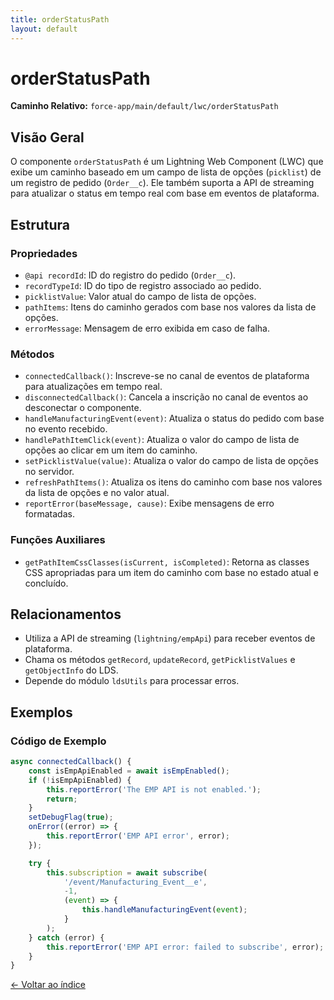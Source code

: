 ```yaml
---
title: orderStatusPath
layout: default
---
```


# orderStatusPath

**Caminho Relativo:** `force-app/main/default/lwc/orderStatusPath`

## Visão Geral
O componente `orderStatusPath` é um Lightning Web Component (LWC) que exibe um caminho baseado em um campo de lista de opções (`picklist`) de um registro de pedido (`Order__c`). Ele também suporta a API de streaming para atualizar o status em tempo real com base em eventos de plataforma.

## Estrutura
### Propriedades
- `@api recordId`: ID do registro do pedido (`Order__c`).
- `recordTypeId`: ID do tipo de registro associado ao pedido.
- `picklistValue`: Valor atual do campo de lista de opções.
- `pathItems`: Itens do caminho gerados com base nos valores da lista de opções.
- `errorMessage`: Mensagem de erro exibida em caso de falha.

### Métodos
- `connectedCallback()`: Inscreve-se no canal de eventos de plataforma para atualizações em tempo real.
- `disconnectedCallback()`: Cancela a inscrição no canal de eventos ao desconectar o componente.
- `handleManufacturingEvent(event)`: Atualiza o status do pedido com base no evento recebido.
- `handlePathItemClick(event)`: Atualiza o valor do campo de lista de opções ao clicar em um item do caminho.
- `setPicklistValue(value)`: Atualiza o valor do campo de lista de opções no servidor.
- `refreshPathItems()`: Atualiza os itens do caminho com base nos valores da lista de opções e no valor atual.
- `reportError(baseMessage, cause)`: Exibe mensagens de erro formatadas.

### Funções Auxiliares
- `getPathItemCssClasses(isCurrent, isCompleted)`: Retorna as classes CSS apropriadas para um item do caminho com base no estado atual e concluído.

## Relacionamentos
- Utiliza a API de streaming (`lightning/empApi`) para receber eventos de plataforma.
- Chama os métodos `getRecord`, `updateRecord`, `getPicklistValues` e `getObjectInfo` do LDS.
- Depende do módulo `ldsUtils` para processar erros.

## Exemplos
### Código de Exemplo
```javascript
async connectedCallback() {
    const isEmpApiEnabled = await isEmpEnabled();
    if (!isEmpApiEnabled) {
        this.reportError('The EMP API is not enabled.');
        return;
    }
    setDebugFlag(true);
    onError((error) => {
        this.reportError('EMP API error', error);
    });

    try {
        this.subscription = await subscribe(
            '/event/Manufacturing_Event__e',
            -1,
            (event) => {
                this.handleManufacturingEvent(event);
            }
        );
    } catch (error) {
        this.reportError('EMP API error: failed to subscribe', error);
    }
}
```

[← Voltar ao índice](index.md)